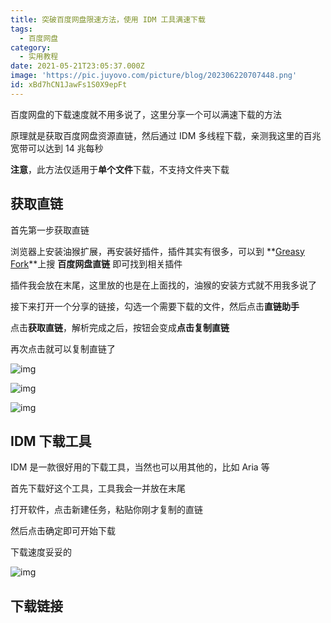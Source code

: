 ```yaml
---
title: 突破百度网盘限速方法，使用 IDM 工具满速下载
tags:
  - 百度网盘
category:
  - 实用教程
date: 2021-05-21T23:05:37.000Z
image: 'https://pic.juyovo.com/picture/blog/202306220707448.png'
id: xBd7hCN1JawFs1S0X9epFt
---
```


百度网盘的下载速度就不用多说了，这里分享一个可以满速下载的方法

原理就是获取百度网盘资源直链，然后通过 IDM 多线程下载，亲测我这里的百兆宽带可以达到 14 兆每秒

**注意**，此方法仅适用于**单个文件**下载，不支持文件夹下载

## 获取直链

首先第一步获取直链

浏览器上安装油猴扩展，再安装好插件，插件其实有很多，可以到 **[Greasy Fork](https://www.juyovo.com/?golink=aHR0cHM6Ly9ncmVhc3lmb3JrLm9yZy96aC1DTg==)**上搜 **百度网盘直链** 即可找到相关插件

插件我会放在末尾，这里放的也是在上面找的，油猴的安装方式就不用我多说了

接下来打开一个分享的链接，勾选一个需要下载的文件，然后点击**直链助手**

点击**获取直链**，解析完成之后，按钮会变成**点击复制直链**

再次点击就可以复制直链了

![img](https://pic.juyovo.com/picture/img/202202090130211.jpg?imageMogr2/format/jpg/interlace/0/quality/90|watermark/2/text/YnnmqZjmn5rlsI_nq5k/font/c2ltaGVp6buR5L2TLnR0Zg/fontsize/16/fill/IzY2NjY2Ng/dissolve/80/gravity/southeast/dx/10/dy/10)

![img](https://pic.juyovo.com/picture/img/202202090131171.jpg?imageMogr2/format/jpg/interlace/0/quality/90|watermark/2/text/YnnmqZjmn5rlsI_nq5k/font/c2ltaGVp6buR5L2TLnR0Zg/fontsize/16/fill/IzY2NjY2Ng/dissolve/80/gravity/southeast/dx/10/dy/10)

![img](https://pic.juyovo.com/picture/img/202202090128144.jpg?imageMogr2/format/jpg/interlace/0/quality/90|watermark/2/text/YnnmqZjmn5rlsI_nq5k/font/c2ltaGVp6buR5L2TLnR0Zg/fontsize/16/fill/IzY2NjY2Ng/dissolve/80/gravity/southeast/dx/10/dy/10)

## IDM 下载工具

IDM 是一款很好用的下载工具，当然也可以用其他的，比如 Aria 等

首先下载好这个工具，工具我会一并放在末尾

打开软件，点击新建任务，粘贴你刚才复制的直链

然后点击确定即可开始下载

下载速度妥妥的

![img](https://pic.juyovo.com/picture/img/202202090113131.jpg?imageMogr2/format/jpg/interlace/0/quality/90|watermark/2/text/YnnmqZjmn5rlsI_nq5k/font/c2ltaGVp6buR5L2TLnR0Zg/fontsize/16/fill/IzY2NjY2Ng/dissolve/80/gravity/southeast/dx/10/dy/10)

## 下载链接

